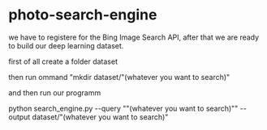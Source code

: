 # photo-search-engine


 we have to registere for the Bing Image Search API, after that we are ready to build our deep learning dataset.
 
 first of all create a folder dataset
 
 then run ommand 
 "mkdir dataset/"(whatever you want to search)"
 
 and then run our programm
 
 python search_engine.py --query ""(whatever you want to search)"" --output dataset/"(whatever you want to search)"

